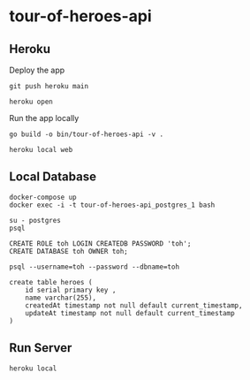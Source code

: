 # tour-of-heroes-api

## Heroku

Deploy the app

```
git push heroku main
```

```
heroku open
```

Run the app locally

```
go build -o bin/tour-of-heroes-api -v .
```

```
heroku local web
```

## Local Database

```
docker-compose up
docker exec -i -t tour-of-heroes-api_postgres_1 bash
```

```
su - postgres
psql
```

```
CREATE ROLE toh LOGIN CREATEDB PASSWORD 'toh';
CREATE DATABASE toh OWNER toh;
```

```
psql --username=toh --password --dbname=toh
```

```postgresql
create table heroes (
    id serial primary key ,
    name varchar(255),
    createdAt timestamp not null default current_timestamp,
    updateAt timestamp not null default current_timestamp
)
```

## Run Server

```
heroku local
```

